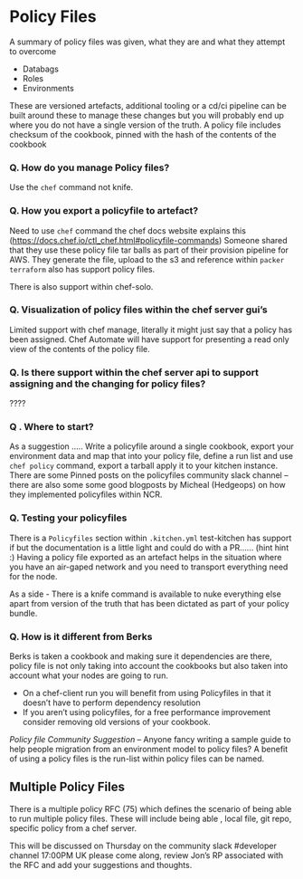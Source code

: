 # Policy Files
A summary of policy files was given, what they are and what they attempt to overcome

* Databags
* Roles
* Environments

These are versioned artefacts, additional tooling or a cd/ci pipeline can be built around these to manage these changes but you will probably end up where you do not have a single version of the truth.
A policy file includes checksum of the cookbook, pinned with the hash of the contents of the cookbook


### Q. How do you manage Policy files?
Use the `chef` command not knife. 

### Q. How you export a policyfile to artefact? 
Need to use `chef` command the chef docs website explains this (https://docs.chef.io/ctl_chef.html#policyfile-commands) 
Someone shared that they use these policy file tar balls as part of their provision pipeline for AWS.  They generate the file, upload to the s3 and reference within `packer`
`terraform` also has support policy files.

There is also support within chef-solo.

### Q. Visualization of policy files within the chef server gui’s
Limited support with chef manage, literally it might just say that a policy has been assigned.  Chef Automate will have support for presenting a read only view of the contents of the policy file. 

### Q. Is there support within the chef server api to support assigning and the changing for policy files?
????

### Q .  Where to start?
As a suggestion ….. Write a policyfile around a single cookbook, export your environment data and map that into your policy file, define a run list and use `chef policy` command, export a tarball apply it to your kitchen instance.
There are some Pinned posts on the policyfiles community slack channel – there are also some  some good blogposts by Micheal (Hedgeops)  on how they implemented policyfiles within NCR.


### Q. Testing your policyfiles
There is a `Policyfiles` section within `.kitchen.yml` test-kitchen has support if but the documentation is a little light and could do with a PR…… (hint hint :)
Having a policy file exported as an artefact helps in the situation where you have an air-gaped network and you need to transport everything need for the node.

As a side - There is a knife command is available to nuke everything else apart from version of the truth that has been dictated as part of your policy bundle. 

### Q. How is it different from Berks
Berks is taken a cookbook and making sure it dependencies are there, policy file is not only taking into account the cookbooks but also taken into account what your nodes are going to run.
* On a chef-client run you will benefit from using Policyfiles in that it doesn’t have to perform dependency resolution 
* If you aren’t using policyfiles, for a free performance improvement consider removing old versions of your cookbook. 

_Policy file Community Suggestion_ – Anyone fancy writing a sample guide to help people migration from an environment model to policy files?
A benefit of using a policy files is the run-list within policy files can be named.


## Multiple Policy Files


There is a multiple policy RFC (75) which defines the scenario of being able to run multiple policy files.  These will include being able , local file, git repo, specific policy from a chef server.   

This will be discussed on Thursday on the community slack #developer channel 17:00PM UK please come along, review Jon’s RP associated with the RFC and add your suggestions and thoughts.
